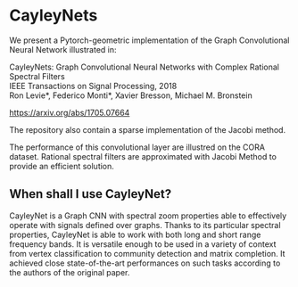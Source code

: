# CayleyNets
We present a Pytorch-geometric implementation of the Graph Convolutional Neural Network illustrated in:

CayleyNets: Graph Convolutional Neural Networks with Complex Rational Spectral Filters<br>
IEEE Transactions on Signal Processing, 2018<br>
Ron Levie*, Federico Monti*, Xavier Bresson, Michael M. Bronstein

https://arxiv.org/abs/1705.07664

The repository also contain a sparse implementation of the Jacobi method.

The performance of this convolutional layer are illustred on the CORA dataset.
Rational spectral filters are approximated with Jacobi Method to provide an efficient solution.

## When shall I use CayleyNet?

CayleyNet is a Graph CNN with spectral zoom properties able to effectively operate with signals defined over graphs. Thanks to its particular spectral properties, CayleyNet is able to work with both long and short range frequency bands. It is versatile enough to be used in a variety of context from vertex classification to community detection and matrix completion. It achieved close state-of-the-art performances on such tasks according to the authors of the original paper.